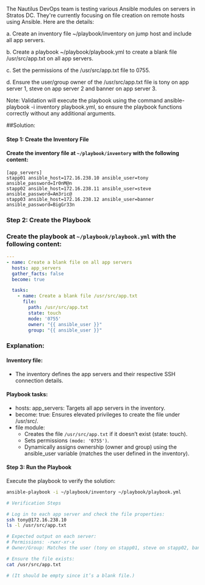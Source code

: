 The Nautilus DevOps team is testing various Ansible modules on servers in Stratos DC. They're currently focusing on file creation on remote hosts using Ansible. Here are the details:


a. Create an inventory file ~/playbook/inventory on jump host and include all app servers.


b. Create a playbook ~/playbook/playbook.yml to create a blank file /usr/src/app.txt on all app servers.


c. Set the permissions of the /usr/src/app.txt file to 0755.


d. Ensure the user/group owner of the /usr/src/app.txt file is tony on app server 1, steve on app server 2 and banner on app server 3.


Note: Validation will execute the playbook using the command ansible-playbook -i inventory playbook.yml, so ensure the playbook functions correctly without any additional arguments.


##Solution:
#### Step 1: Create the Inventory File
#### Create the inventory file at `~/playbook/inventory` with the following content:
```inventory
[app_servers]
stapp01 ansible_host=172.16.238.10 ansible_user=tony ansible_password=Ir0nM@n
stapp02 ansible_host=172.16.238.11 ansible_user=steve ansible_password=Am3ric@
stapp03 ansible_host=172.16.238.12 ansible_user=banner ansible_password=BigGr33n
```

### Step 2: Create the Playbook
### Create the playbook at `~/playbook/playbook.yml` with the following content:

```yml
---
- name: Create a blank file on all app servers
  hosts: app_servers
  gather_facts: false
  become: true

  tasks:
    - name: Create a blank file /usr/src/app.txt
      file:
        path: /usr/src/app.txt
        state: touch
        mode: '0755'
        owner: "{{ ansible_user }}"
        group: "{{ ansible_user }}"
```

### Explanation:

#### Inventory file:
 - The inventory defines the app servers and their respective SSH connection details.

#### Playbook tasks:
 - hosts: app_servers: Targets all app servers in the inventory.
 - become: true: Ensures elevated privileges to create the file under /usr/src/.
 - file module:
   - Creates the file `/usr/src/app.txt` if it doesn’t exist (state: touch).
   - Sets permissions `(mode: '0755')`.
   - Dynamically assigns ownership (owner and group) using the ansible_user variable 
     (matches the user defined in the inventory).


#### Step 3: Run the Playbook
 Execute the playbook to verify the solution:
```bash
ansible-playbook -i ~/playbook/inventory ~/playbook/playbook.yml
```

```bash
# Verification Steps

# Log in to each app server and check the file properties:
ssh tony@172.16.238.10
ls -l /usr/src/app.txt

# Expected output on each server:
# Permissions: -rwxr-xr-x
# Owner/Group: Matches the user (tony on stapp01, steve on stapp02, banner on stapp03).

# Ensure the file exists:
cat /usr/src/app.txt

# (It should be empty since it’s a blank file.)
```